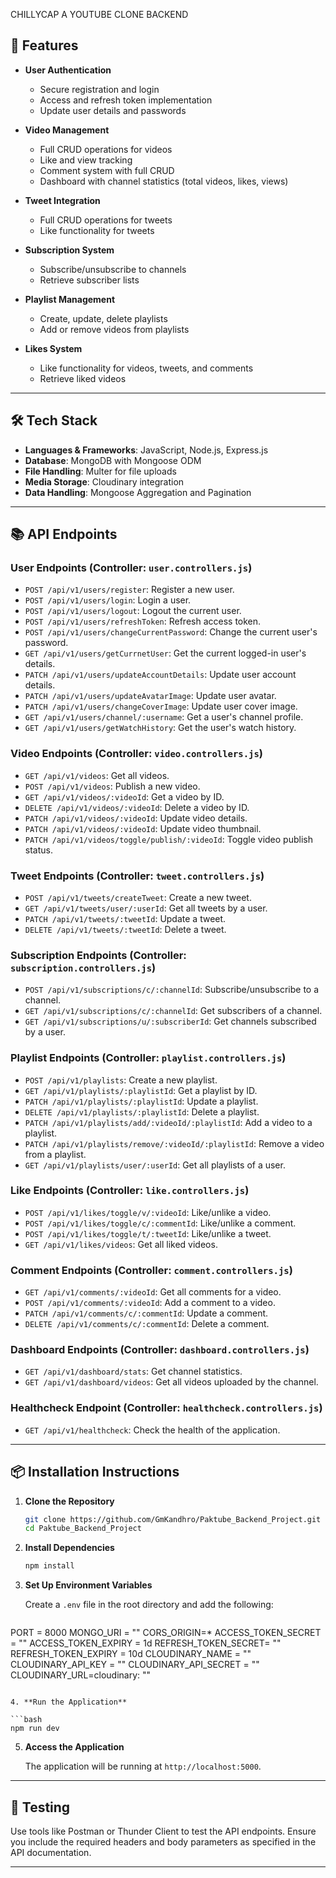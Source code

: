 CHILLYCAP A YOUTUBE CLONE BACKEND


## 🚀 Features

- **User Authentication**
  - Secure registration and login
  - Access and refresh token implementation
  - Update user details and passwords

- **Video Management**
  - Full CRUD operations for videos
  - Like and view tracking
  - Comment system with full CRUD
  - Dashboard with channel statistics (total videos, likes, views)

- **Tweet Integration**
  - Full CRUD operations for tweets
  - Like functionality for tweets

- **Subscription System**
  - Subscribe/unsubscribe to channels
  - Retrieve subscriber lists

- **Playlist Management**
  - Create, update, delete playlists
  - Add or remove videos from playlists

- **Likes System**
  - Like functionality for videos, tweets, and comments
  - Retrieve liked videos

---

## 🛠️ Tech Stack

- **Languages & Frameworks**: JavaScript, Node.js, Express.js
- **Database**: MongoDB with Mongoose ODM
- **File Handling**: Multer for file uploads
- **Media Storage**: Cloudinary integration
- **Data Handling**: Mongoose Aggregation and Pagination

---

## 📚 API Endpoints

### User Endpoints (Controller: `user.controllers.js`)
- `POST /api/v1/users/register`: Register a new user.
- `POST /api/v1/users/login`: Login a user.
- `POST /api/v1/users/logout`: Logout the current user.
- `POST /api/v1/users/refreshToken`: Refresh access token.
- `POST /api/v1/users/changeCurrentPassword`: Change the current user's password.
- `GET /api/v1/users/getCurrnetUser`: Get the current logged-in user's details.
- `PATCH /api/v1/users/updateAccountDetails`: Update user account details.
- `PATCH /api/v1/users/updateAvatarImage`: Update user avatar.
- `PATCH /api/v1/users/changeCoverImage`: Update user cover image.
- `GET /api/v1/users/channel/:username`: Get a user's channel profile.
- `GET /api/v1/users/getWatchHistory`: Get the user's watch history.

### Video Endpoints (Controller: `video.controllers.js`)
- `GET /api/v1/videos`: Get all videos.
- `POST /api/v1/videos`: Publish a new video.
- `GET /api/v1/videos/:videoId`: Get a video by ID.
- `DELETE /api/v1/videos/:videoId`: Delete a video by ID.
- `PATCH /api/v1/videos/:videoId`: Update video details.
- `PATCH /api/v1/videos/:videoId`: Update video thumbnail.
- `PATCH /api/v1/videos/toggle/publish/:videoId`: Toggle video publish status.

### Tweet Endpoints (Controller: `tweet.controllers.js`)
- `POST /api/v1/tweets/createTweet`: Create a new tweet.
- `GET /api/v1/tweets/user/:userId`: Get all tweets by a user.
- `PATCH /api/v1/tweets/:tweetId`: Update a tweet.
- `DELETE /api/v1/tweets/:tweetId`: Delete a tweet.

### Subscription Endpoints (Controller: `subscription.controllers.js`)
- `POST /api/v1/subscriptions/c/:channelId`: Subscribe/unsubscribe to a channel.
- `GET /api/v1/subscriptions/c/:channelId`: Get subscribers of a channel.
- `GET /api/v1/subscriptions/u/:subscriberId`: Get channels subscribed by a user.

### Playlist Endpoints (Controller: `playlist.controllers.js`)
- `POST /api/v1/playlists`: Create a new playlist.
- `GET /api/v1/playlists/:playlistId`: Get a playlist by ID.
- `PATCH /api/v1/playlists/:playlistId`: Update a playlist.
- `DELETE /api/v1/playlists/:playlistId`: Delete a playlist.
- `PATCH /api/v1/playlists/add/:videoId/:playlistId`: Add a video to a playlist.
- `PATCH /api/v1/playlists/remove/:videoId/:playlistId`: Remove a video from a playlist.
- `GET /api/v1/playlists/user/:userId`: Get all playlists of a user.

### Like Endpoints (Controller: `like.controllers.js`)
- `POST /api/v1/likes/toggle/v/:videoId`: Like/unlike a video.
- `POST /api/v1/likes/toggle/c/:commentId`: Like/unlike a comment.
- `POST /api/v1/likes/toggle/t/:tweetId`: Like/unlike a tweet.
- `GET /api/v1/likes/videos`: Get all liked videos.

### Comment Endpoints (Controller: `comment.controllers.js`)
- `GET /api/v1/comments/:videoId`: Get all comments for a video.
- `POST /api/v1/comments/:videoId`: Add a comment to a video.
- `PATCH /api/v1/comments/c/:commentId`: Update a comment.
- `DELETE /api/v1/comments/c/:commentId`: Delete a comment.

### Dashboard Endpoints (Controller: `dashboard.controllers.js`)
- `GET /api/v1/dashboard/stats`: Get channel statistics.
- `GET /api/v1/dashboard/videos`: Get all videos uploaded by the channel.

### Healthcheck Endpoint (Controller: `healthcheck.controllers.js`)
- `GET /api/v1/healthcheck`: Check the health of the application.

---

## 📦 Installation Instructions

1. **Clone the Repository**

   ```bash
   git clone https://github.com/GmKandhro/Paktube_Backend_Project.git
   cd Paktube_Backend_Project
   ```

2. **Install Dependencies**

   ```bash
   npm install
   ```

3. **Set Up Environment Variables**

   Create a `.env` file in the root directory and add the following:

   ```env
 PORT = 8000
MONGO_URI = ""
CORS_ORIGIN=*
ACCESS_TOKEN_SECRET = ""
ACCESS_TOKEN_EXPIRY = 1d
REFRESH_TOKEN_SECRET= ""
REFRESH_TOKEN_EXPIRY = 10d 
CLOUDINARY_NAME = ""
CLOUDINARY_API_KEY = ""
CLOUDINARY_API_SECRET = ""
CLOUDINARY_URL=cloudinary: ""
   ```

4. **Run the Application**

   ```bash
   npm run dev
   ```

5. **Access the Application**

   The application will be running at `http://localhost:5000`.

---

## 🧪 Testing

Use tools like Postman or Thunder Client to test the API endpoints. Ensure you include the required headers and body parameters as specified in the API documentation.

---

